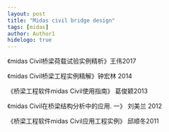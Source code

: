 ```yaml
---
layout: post
title: "Midas civil bridge design"
tags: [midas]
author: Author1
hidelogo: true
---
```



《midas Civil桥梁荷载试验实例精析》王伟2017

《midas Civil桥梁工程实例精解》钟宏林	2014

《桥梁工程软件midas Civil使用指南》	葛俊颖2013

《midas Civil在桥梁结构分析中的应用. 一》	刘美兰	2012

《桥梁工程软件midas Civil应用工程实例》	邱顺冬2011
